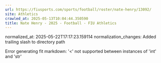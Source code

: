 ```yaml
---
url: https://fiusports.com/sports/football/roster/nate-henry/13092/
site: Athletics
crawled_at: 2025-05-13T10:04:44.350590
title: Nate Henry - 2025 - Football - FIU Athletics
---
```

normalized_at: 2025-05-22T17:17:23.159114
normalization_changes: Added trailing slash to directory path

Error generating fit markdown: '<' not supported between instances of 'int' and 'str'